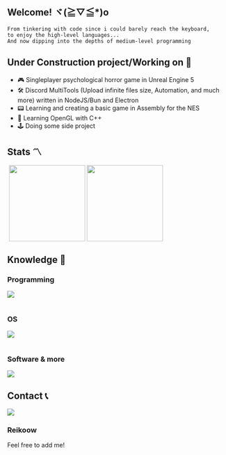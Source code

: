 ## Welcome! ヾ(≧▽≦*)o

```
From tinkering with code since i could barely reach the keyboard,
to enjoy the high-level languages...
And now dipping into the depths of medium-level programming
```

## Under Construction project/Working on 🚧

- 🎮 Singleplayer psychological horror game in Unreal Engine 5
- 🛠️ Discord MultiTools (Upload infinite files size, Automation, and much more) written in NodeJS/Bun and Electron
- 📟 Learning and creating a basic game in Assembly for the NES
- 🎨 Learning OpenGL with C++
- 🕹️ Doing some side project

## Stats 〽️

‎ 
  <img height=175 align="center" src="https://github-readme-stats.vercel.app/api?username=Reiko69420&show_icons=true&theme=dracula" />
  <img height=175 align="center" src="https://github-readme-stats.vercel.app/api/top-langs/?username=Reiko69420&layout=compact&theme=dracula" />

</div>

## Knowledge 🚀

<h3 align="left">Programming</h1>

<p align="left">
  <img src="https://skillicons.dev/icons?i=html,css,js,php,nodejs,lua,typescript,python,php,cpp,cs,discordjs,bots,swift,sql" />
</p>
<h1 align="left"></h1>

<h3 align="left">OS</h1>
<p align="left">
  <img src="https://skillicons.dev/icons?i=linux,ubuntu,raspberrypi,windows" />
</p>
<h1 align="left"></h1>

<h3 align="left">Software & more</h1>
<p align="left">
  <img src="https://skillicons.dev/icons?i=nginx,androidstudio,blender,ps,pr,androidstudio,sublime,visualstudio,vscode,unreal" />
</p>

## Contact 📞
<p align="left">
  <img src="https://skillicons.dev/icons?i=discord" />
  <h3 align="left">Reikoow</h1>
  Feel free to add me!
</p>

